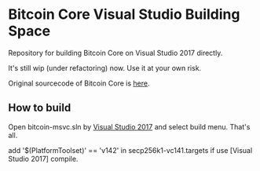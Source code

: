 # Bitcoin Core Visual Studio Building Space
Repository for building Bitcoin Core on Visual Studio 2017 directly.

It's still wip (under refactoring) now. Use it at your own risk.

Original sourcecode of Bitcoin Core is [here](https://github.com/bitcoin/bitcoin).

## How to build
Open bitcoin-msvc.sln by [Visual Studio 2017](https://www.visualstudio.com/downloads/) and select build menu. That's all.

add '$(PlatformToolset)' == 'v142' in secp256k1-vc141.targets if use [Visual Studio 2017] compile.
